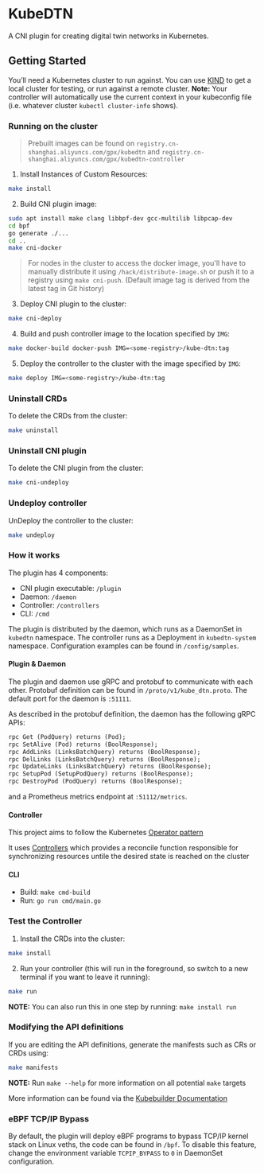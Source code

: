 # KubeDTN

A CNI plugin for creating digital twin networks in Kubernetes.

## Getting Started

You’ll need a Kubernetes cluster to run against. You can use [KIND](https://sigs.k8s.io/kind) to get a local cluster for testing, or run against a remote cluster.
**Note:** Your controller will automatically use the current context in your kubeconfig file (i.e. whatever cluster `kubectl cluster-info` shows).

### Running on the cluster

> Prebuilt images can be found on `registry.cn-shanghai.aliyuncs.com/gpx/kubedtn` and `registry.cn-shanghai.aliyuncs.com/gpx/kubedtn-controller`

1. Install Instances of Custom Resources:

```sh
make install
```

2. Build CNI plugin image:

```sh
sudo apt install make clang libbpf-dev gcc-multilib libpcap-dev
cd bpf
go generate ./...
cd ..
make cni-docker
```

> For nodes in the cluster to access the docker image, you'll have to manually distribute it using `/hack/distribute-image.sh` or push it to a registry using `make cni-push`. (Default image tag is derived from the latest tag in Git history)

3. Deploy CNI plugin to the cluster:

```sh
make cni-deploy
```

4. Build and push controller image to the location specified by `IMG`:

```sh
make docker-build docker-push IMG=<some-registry>/kube-dtn:tag
```

5. Deploy the controller to the cluster with the image specified by `IMG`:

```sh
make deploy IMG=<some-registry>/kube-dtn:tag
```

### Uninstall CRDs

To delete the CRDs from the cluster:

```sh
make uninstall
```

### Uninstall CNI plugin

To delete the CNI plugin from the cluster:

```sh
make cni-undeploy
```

### Undeploy controller

UnDeploy the controller to the cluster:

```sh
make undeploy
```

### How it works

The plugin has 4 components:

- CNI plugin executable: `/plugin`
- Daemon: `/daemon`
- Controller: `/controllers`
- CLI: `/cmd`

The plugin is distributed by the daemon, which runs as a DaemonSet in `kubedtn` namespace. The controller runs as a Deployment in `kubedtn-system` namespace. Configuration examples can be found in `/config/samples`.

#### Plugin & Daemon

The plugin and daemon use gRPC and protobuf to communicate with each other. Protobuf definition can be found in `/proto/v1/kube_dtn.proto`. The default port for the daemon is `:51111`.

As described in the protobuf definition, the daemon has the following gRPC APIs:

```protobuf
rpc Get (PodQuery) returns (Pod);
rpc SetAlive (Pod) returns (BoolResponse);
rpc AddLinks (LinksBatchQuery) returns (BoolResponse);
rpc DelLinks (LinksBatchQuery) returns (BoolResponse);
rpc UpdateLinks (LinksBatchQuery) returns (BoolResponse);
rpc SetupPod (SetupPodQuery) returns (BoolResponse);
rpc DestroyPod (PodQuery) returns (BoolResponse);
```

and a Prometheus metrics endpoint at `:51112/metrics`.

#### Controller

This project aims to follow the Kubernetes [Operator pattern](https://kubernetes.io/docs/concepts/extend-kubernetes/operator/)

It uses [Controllers](https://kubernetes.io/docs/concepts/architecture/controller/)
which provides a reconcile function responsible for synchronizing resources untile the desired state is reached on the cluster

#### CLI

- Build: `make cmd-build`
- Run: `go run cmd/main.go`

### Test the Controller

1. Install the CRDs into the cluster:

```sh
make install
```

2. Run your controller (this will run in the foreground, so switch to a new terminal if you want to leave it running):

```sh
make run
```

**NOTE:** You can also run this in one step by running: `make install run`

### Modifying the API definitions

If you are editing the API definitions, generate the manifests such as CRs or CRDs using:

```sh
make manifests
```

**NOTE:** Run `make --help` for more information on all potential `make` targets

More information can be found via the [Kubebuilder Documentation](https://book.kubebuilder.io/introduction.html)

### eBPF TCP/IP Bypass

By default, the plugin will deploy eBPF programs to bypass TCP/IP kernel stack on Linux veths, the code can be found in `/bpf`. To disable this feature, change the environment variable `TCPIP_BYPASS` to `0` in DaemonSet configuration.
